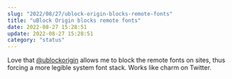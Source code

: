 ```yaml
---
slug: "2022/08/27/ublock-origin-blocks-remote-fonts"
title: "uBlock Origin blocks remote fonts"
date: 2022-08-27 15:28:51
update: 2022-08-27 15:28:51
category: "status"
---
```


Love that [@ublockorigin](https://github.com/gorhill/uBlock) allows me to block the remote fonts on sites, thus forcing a more legible system font stack. Works like charm on Twitter.
